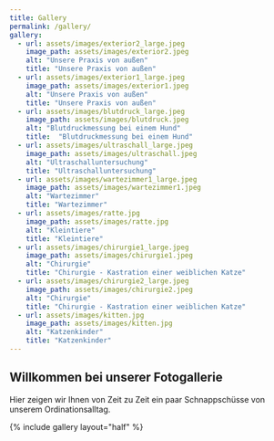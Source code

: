 ```yaml
---
title: Gallery
permalink: /gallery/
gallery:
  - url: assets/images/exterior2_large.jpeg
    image_path: assets/images/exterior2.jpeg
    alt: "Unsere Praxis von außen"
    title: "Unsere Praxis von außen"
  - url: assets/images/exterior1_large.jpeg
    image_path: assets/images/exterior1.jpeg
    alt: "Unsere Praxis von außen"
    title: "Unsere Praxis von außen"
  - url: assets/images/blutdruck_large.jpeg
    image_path: assets/images/blutdruck.jpeg
    alt: "Blutdruckmessung bei einem Hund"
    title:  "Blutdruckmessung bei einem Hund"
  - url: assets/images/ultraschall_large.jpeg
    image_path: assets/images/ultraschall.jpeg
    alt: "Ultraschalluntersuchung"
    title: "Ultraschalluntersuchung"
  - url: assets/images/wartezimmer1_large.jpeg
    image_path: assets/images/wartezimmer1.jpeg
    alt: "Wartezimmer"
    title: "Wartezimmer"
  - url: assets/images/ratte.jpg
    image_path: assets/images/ratte.jpg
    alt: "Kleintiere"
    title: "Kleintiere"
  - url: assets/images/chirurgie1_large.jpeg
    image_path: assets/images/chirurgie1.jpeg
    alt: "Chirurgie"
    title: "Chirurgie - Kastration einer weiblichen Katze"
  - url: assets/images/chirurgie2_large.jpeg
    image_path: assets/images/chirurgie2.jpeg
    alt: "Chirurgie"
    title: "Chirurgie - Kastration einer weiblichen Katze"
  - url: assets/images/kitten.jpg
    image_path: assets/images/kitten.jpg
    alt: "Katzenkinder"
    title: "Katzenkinder"
---
```


## Willkommen bei unserer Fotogallerie
Hier zeigen wir Ihnen von Zeit zu Zeit ein paar Schnappschüsse von unserem Ordinationsalltag.

{% include gallery layout="half" %}


